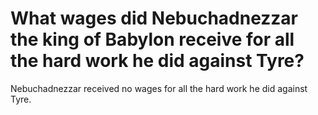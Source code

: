 # What wages did Nebuchadnezzar the king of Babylon receive for all the hard work he did against Tyre?

Nebuchadnezzar received no wages for all the hard work he did against Tyre.
